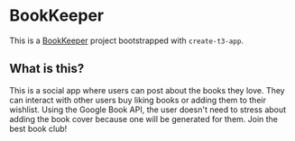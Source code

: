 # BookKeeper

This is a [BookKeeper](https://bookkeeper-eight.vercel.app/) project bootstrapped with `create-t3-app`.

## What is this?

This is a social app where users can post about the books they love. They can interact with other users buy liking books or adding them to their wishlist. Using the Google Book API, the user doesn't need to stress about adding the book cover because one will be generated for them. Join the best book club!

